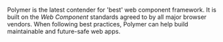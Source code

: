 Polymer is the latest contender for 'best' web component framework. It is built on the _Web Component_ standards agreed to by all major browser vendors. When following best practices, Polymer can help build maintainable and future-safe web apps.
